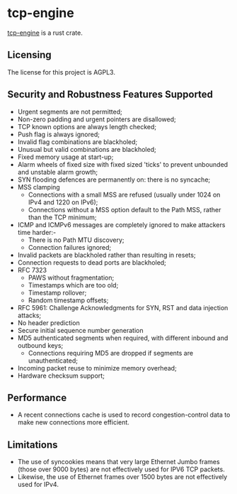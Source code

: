 # tcp-engine

[tcp-engine] is a rust crate.


## Licensing

The license for this project is AGPL3.


## Security and Robustness Features Supported

* Urgent segments are not permitted;
* Non-zero padding and urgent pointers are disallowed;
* TCP known options are always length checked;
* Push flag is always ignored;
* Invalid flag combinations are blackholed;
* Unusual but valid combinations are blackholed;
* Fixed memory usage at start-up;
* Alarm wheels of fixed size with fixed sized 'ticks' to prevent unbounded and unstable alarm growth;
* SYN flooding defences are permanently on: there is no syncache;
* MSS clamping
    * Connections with a small MSS are refused (usually under 1024 on IPv4 and 1220 on IPv6);
    * Connections without a MSS option default to the Path MSS, rather than the TCP minimum;
* ICMP and ICMPv6 messages are completely ignored to make attackers time harder:-
    * There is no Path MTU discovery;
    * Connection failures ignored;
* Invalid packets are blackholed rather than resulting in resets;
* Connection requests to dead ports are blackholed;
* RFC 7323
    * PAWS without fragmentation;
    * Timestamps which are too old;
    * Timestamp rollover;
    * Random timestamp offsets;
* RFC 5961: Challenge Acknowledgments for SYN, RST and data injection attacks;
* No header prediction
* Secure initial sequence number generation
* MD5 authenticated segments when required, with different inbound and outbound keys;
    * Connections requiring MD5 are dropped if segments are unauthenticated;
* Incoming packet reuse to minimize memory overhead;
* Hardware checksum support;


## Performance

* A recent connections cache is used to record congestion-control data to make new connections more efficient.


## Limitations

* The use of syncookies means that very large Ethernet Jumbo frames (those over 9000 bytes) are not effectively used for IPV6 TCP packets.
* Likewise, the use of Ethernet frames over 1500 bytes are not effectively used for IPv4.

[tcp-engine]: https://github.com/lemonrock/tcp-engine "tcp-engine GitHub page"
